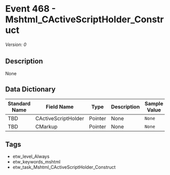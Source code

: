 # Event 468 - Mshtml_CActiveScriptHolder_Construct
###### Version: 0

## Description
None

## Data Dictionary
|Standard Name|Field Name|Type|Description|Sample Value|
|---|---|---|---|---|
|TBD|CActiveScriptHolder|Pointer|None|`None`|
|TBD|CMarkup|Pointer|None|`None`|

## Tags
* etw_level_Always
* etw_keywords_mshtml
* etw_task_Mshtml_CActiveScriptHolder_Construct